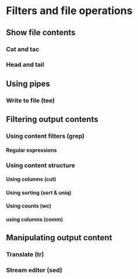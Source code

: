 # Filters and file operations

## Show file contents

### Cat and tac

### Head and tail

## Using pipes

### Write to file (tee)

## Filtering output contents

### Using content filters (grep)

#### Regular expressions

### Using content structure

#### Using columns (cut)

#### Using sorting (sort & uniq)

#### Using counts (wc)

#### using columns (comm)

## Manipulating output content

### Translate (tr)

### Stream editor (sed)



